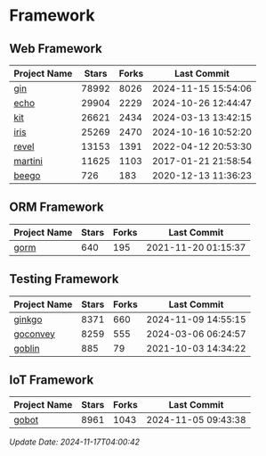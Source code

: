 # Framework

## Web Framework
| Project Name | Stars | Forks | Last Commit |
| ------------ | ----- | ----- | ----------- |
| [gin](https://github.com/gin-gonic/gin) | 78992 | 8026 | 2024-11-15 15:54:06 |
| [echo](https://github.com/labstack/echo) | 29904 | 2229 | 2024-10-26 12:44:47 |
| [kit](https://github.com/go-kit/kit) | 26621 | 2434 | 2024-03-13 13:42:15 |
| [iris](https://github.com/kataras/iris) | 25269 | 2470 | 2024-10-16 10:52:20 |
| [revel](https://github.com/revel/revel) | 13153 | 1391 | 2022-04-12 20:53:30 |
| [martini](https://github.com/go-martini/martini) | 11625 | 1103 | 2017-01-21 21:58:54 |
| [beego](https://github.com/astaxie/beego) | 726 | 183 | 2020-12-13 11:36:23 |

## ORM Framework
| Project Name | Stars | Forks | Last Commit |
| ------------ | ----- | ----- | ----------- |
| [gorm](https://github.com/jinzhu/gorm) | 640 | 195 | 2021-11-20 01:15:37 |

## Testing Framework
| Project Name | Stars | Forks | Last Commit |
| ------------ | ----- | ----- | ----------- |
| [ginkgo](https://github.com/onsi/ginkgo) | 8371 | 660 | 2024-11-09 14:55:15 |
| [goconvey](https://github.com/smartystreets/goconvey) | 8259 | 555 | 2024-03-06 06:24:57 |
| [goblin](https://github.com/franela/goblin) | 885 | 79 | 2021-10-03 14:34:22 |

## IoT Framework
| Project Name | Stars | Forks | Last Commit |
| ------------ | ----- | ----- | ----------- |
| [gobot](https://github.com/hybridgroup/gobot) | 8961 | 1043 | 2024-11-05 09:43:38 |

*Update Date: 2024-11-17T04:00:42*